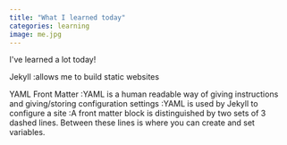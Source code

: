 ```yaml
---
title: "What I learned today"
categories: learning
image: me.jpg
---
```


I've learned a lot today!

Jekyll
:allows me to build static websites

YAML Front Matter
:YAML is a human readable way of giving instructions and giving/storing configuration settings
:YAML is used by Jekyll to configure a site
:A front matter block is distinguished by two sets of 3 dashed lines. Between these lines is where you can create and set variables.

